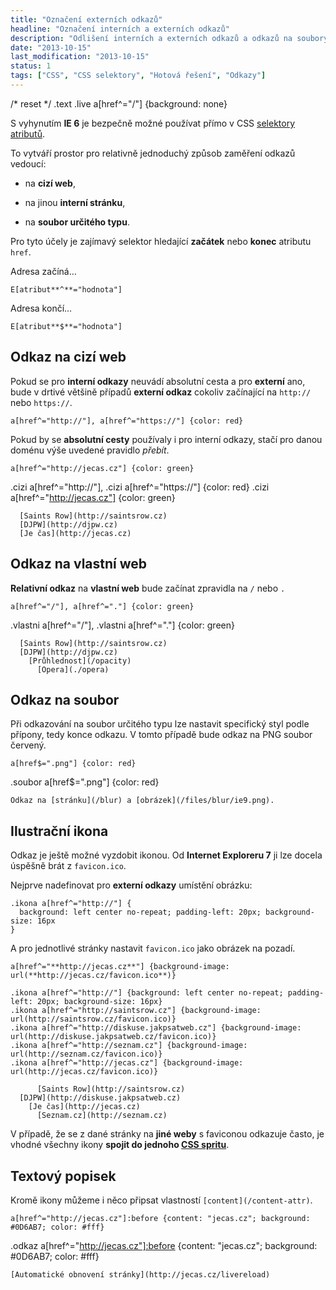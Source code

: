 ```yaml
---
title: "Označení externích odkazů"
headline: "Označení interních a externích odkazů"
description: "Odlišení interních a externích odkazů a odkazů na soubory čistě v CSS."
date: "2013-10-15"
last_modification: "2013-10-15"
status: 1
tags: ["CSS", "CSS selektory", "Hotová řešení", "Odkazy"]
---
```


/* reset */
  .text .live a[href^="/"] {background: none}

S vyhynutím **IE 6** je bezpečně možné používat přímo v CSS [selektory atributů](/css-selektory#atributovy).

To vytváří prostor pro relativně jednoduchý způsob zaměření odkazů vedoucí:

  - na **cizí web**,

  - na jinou **interní stránku**,

  - na **soubor určitého typu**.

Pro tyto účely je zajímavý selektor hledající **začátek** nebo **konec** atributu `href`.

  Adresa začíná…
  ```
E[atribut**^**="hodnota"]
```

  Adresa končí…
  ```
E[atribut**$**="hodnota"]
```

## Odkaz na cizí web

Pokud se pro **interní odkazy** neuvádí absolutní cesta a pro **externí** ano, bude v drtivé většině případů **externí odkaz** cokoliv začínající na `http://` nebo `https://`.

```
a[href^="http://"], a[href^="https://"] {color: red}
```

Pokud by se **absolutní cesty** používaly i pro interní odkazy, stačí pro danou doménu výše uvedené pravidlo *přebít*.

```
a[href^="http://jecas.cz"] {color: green}
```

.cizi a[href^="http://"], .cizi a[href^="https://"] {color: red}
.cizi a[href^="http://jecas.cz"] {color: green}

      [Saints Row](http://saintsrow.cz)
      [DJPW](http://djpw.cz) 
      [Je čas](http://jecas.cz)  

## Odkaz na vlastní web

**Relativní odkaz** na **vlastní web** bude začínat zpravidla na `/` nebo `.`

```
a[href^="/"], a[href^="."] {color: green}
```

.vlastni a[href^="/"], .vlastni a[href^="."] {color: green}    

      [Saints Row](http://saintsrow.cz)
      [DJPW](http://djpw.cz) 
        [Průhlednost](/opacity)
          [Opera](./opera)

## Odkaz na soubor

Při odkazování na soubor určitého typu lze nastavit specifický styl podle přípony, tedy konce odkazu. V tomto případě bude odkaz na PNG soubor červený.

```
a[href$=".png"] {color: red}
```

  .soubor a[href$=".png"] {color: red}
  
    Odkaz na [stránku](/blur) a [obrázek](/files/blur/ie9.png).

## Ilustrační ikona

Odkaz je ještě možné vyzdobit ikonou. Od **Internet Exploreru 7** ji lze docela úspěšně brát z `favicon.ico`.

Nejprve nadefinovat pro **externí odkazy** umístění obrázku:

```
.ikona a[href^="http://"] {
  background: left center no-repeat; padding-left: 20px; background-size: 16px
}
```

A pro jednotlivé stránky nastavit `favicon.ico` jako obrázek na pozadí.

```
a[href^="**http://jecas.cz**"] {background-image: url(**http://jecas.cz/favicon.ico**)}
```

    .ikona a[href^="http://"] {background: left center no-repeat; padding-left: 20px; background-size: 16px}
    .ikona a[href^="http://saintsrow.cz"] {background-image: url(http://saintsrow.cz/favicon.ico)}
    .ikona a[href^="http://diskuse.jakpsatweb.cz"] {background-image: url(http://diskuse.jakpsatweb.cz/favicon.ico)}
    .ikona a[href^="http://seznam.cz"] {background-image: url(http://seznam.cz/favicon.ico)}
    .ikona a[href^="http://jecas.cz"] {background-image: url(http://jecas.cz/favicon.ico)}    

          [Saints Row](http://saintsrow.cz)
      [DJPW](http://diskuse.jakpsatweb.cz) 
        [Je čas](http://jecas.cz)
          [Seznam.cz](http://seznam.cz)

V případě, že se z dané stránky na **jiné weby** s faviconou odkazuje často, je vhodné všechny ikony **spojit do jednoho [CSS spritu](/css-sprite)**.

## Textový popisek

Kromě ikony můžeme i něco připsat vlastností `[content](/content-attr)`.

```
a[href^="http://jecas.cz"]:before {content: "jecas.cz"; background: #0D6AB7; color: #fff}
```

  .odkaz a[href^="http://jecas.cz"]:before {content: "jecas.cz"; background: #0D6AB7; color: #fff}
  
    [Automatické obnovení stránky](http://jecas.cz/livereload)